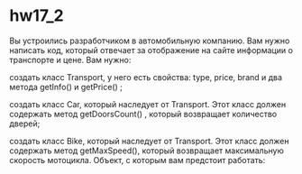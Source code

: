 # hw17_2

Вы устроились разработчиком в автомобильную компанию. Вам нужно написать код, который отвечает за отображение на сайте информации о транспорте и цене. Вам нужно:

создать класс Transport, у него есть свойства: type, price, brand и два метода getInfo() и getPrice() ;

создать класс Car, который наследует от Transport. Этот класс должен содержать метод getDoorsCount() , который возвращает количество дверей;

создать класс Bike, который наследует от Transport. Этот класс должен содержать метод getMaxSpeed(), который возвращает максимальную скорость мотоцикла. Объект, с которым вам предстоит работать:
